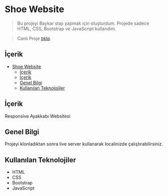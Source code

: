 # Shoe Website

> Bu projeyi Baykar stajı yapmak için oluşturdum. Projede sadece HTML, CSS, Bootstrap ve JavaScript kullandım.

> Canlı Proje [_tıkla_](https://grocery-website-kappa.vercel.app/).

## İçerik
- [Shoe Website](#shoe-website)
  - [İçerik](#i̇çerik)
  - [İçerik](#i̇çerik-1)
  - [Genel Bilgi](#genel-bilgi)
  - [Kullanılan Teknolojiler](#kullanılan-teknolojiler)
 
## İçerik
Responsive Ayakkabı Websitesi

## Genel Bilgi
Projeyi klonladıktan sonra live server kullanarak localinizde çalıştırabilirsiniz.

## Kullanılan Teknolojiler
- HTML
- CSS
- Bootstrap
- JavaScript
